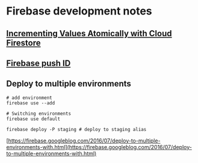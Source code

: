 # Firebase development notes

## [Incrementing Values Atomically with Cloud Firestore](https://firebase.googleblog.com/2019/03/increment-server-side-cloud-firestore.html)

## [Firebase push ID](https://firebase.googleblog.com/2015/02/the-2120-ways-to-ensure-unique_68.html)

## Deploy to multiple environments

```shell
# add environment
firebase use --add

# Switching environments
firebase use default

firebase deploy -P staging # deploy to staging alias
```

[https://firebase.googleblog.com/2016/07/deploy-to-multiple-environments-with.html](https://firebase.googleblog.com/2016/07/deploy-to-multiple-environments-with.html)
